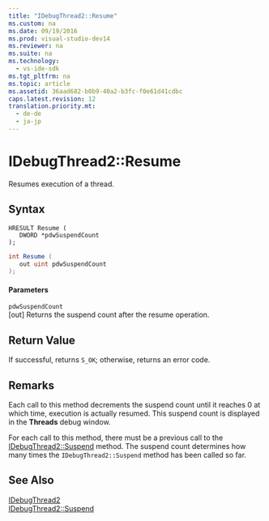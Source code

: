 ```yaml
---
title: "IDebugThread2::Resume"
ms.custom: na
ms.date: 09/19/2016
ms.prod: visual-studio-dev14
ms.reviewer: na
ms.suite: na
ms.technology: 
  - vs-ide-sdk
ms.tgt_pltfrm: na
ms.topic: article
ms.assetid: 36aad682-b0b9-40a2-b3fc-f0e61d41cdbc
caps.latest.revision: 12
translation.priority.mt: 
  - de-de
  - ja-jp
---
```

# IDebugThread2::Resume
Resumes execution of a thread.  
  
## Syntax  
  
```cpp#  
HRESULT Resume (   
   DWORD *pdwSuspendCount  
);  
```  
  
```c#  
int Resume (   
   out uint pdwSuspendCount  
);  
```  
  
#### Parameters  
 `pdwSuspendCount`  
 [out] Returns the suspend count after the resume operation.  
  
## Return Value  
 If successful, returns `S_OK`; otherwise, returns an error code.  
  
## Remarks  
 Each call to this method decrements the suspend count until it reaches 0 at which time, execution is actually resumed. This suspend count is displayed in the **Threads** debug window.  
  
 For each call to this method, there must be a previous call to the [IDebugThread2::Suspend](../vs140/IDebugThread2--Suspend.md) method. The suspend count determines how many times the `IDebugThread2::Suspend` method has been called so far.  
  
## See Also  
 [IDebugThread2](../vs140/IDebugThread2.md)   
 [IDebugThread2::Suspend](../vs140/IDebugThread2--Suspend.md)